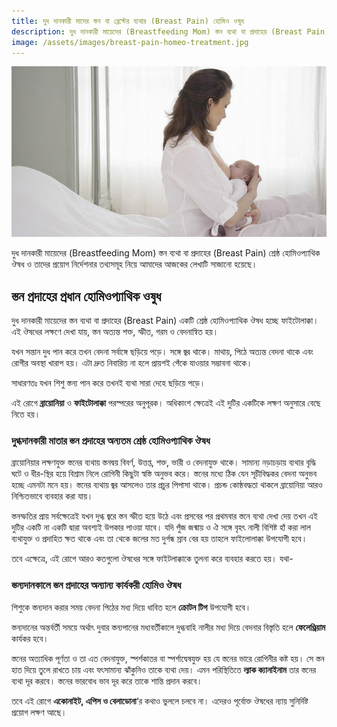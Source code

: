 ```yaml
---
title: দুধ দানকারী মাদের স্তন বা ব্রেস্টের ব্যথার (Breast Pain) হোমিও ওষুধ
description: দুধ দানকারী মায়েদের (Breastfeeding Mom) স্তন ব্যথা বা প্রদাহের (Breast Pain) শ্রেষ্ঠ হোমিওপ্যাথিক ঔষধ ও তাদের প্রয়োগ নির্দেশনার তথ্যসমূহ নিয়ে আমাদের আজকের লেখাটি সাজানো হয়েছে।
image: /assets/images/breast-pain-homeo-treatment.jpg
---
```

![দুধ দানকারী মাদের স্তন বা ব্রেস্টের ব্যথার (Breast Pain) হোমিও ওষুধ](/assets/images/breast-pain-homeo-treatment.jpg)

দুধ দানকারী মায়েদের (Breastfeeding Mom) স্তন ব্যথা বা প্রদাহের (Breast Pain) শ্রেষ্ঠ হোমিওপ্যাথিক ঔষধ ও তাদের প্রয়োগ নির্দেশনার তথ্যসমূহ নিয়ে আমাদের আজকের লেখাটি সাজানো হয়েছে।

## স্তন প্রদাহের প্রধান হোমিওপ্যাথিক ওষুধ

<p>দুধ দানকারী মায়েদের স্তন ব্যথা বা প্রদাহের (Breast Pain) একটি শ্রেষ্ঠ হোমিওপ্যাথিক ঔষধ হচ্ছে ফাইটোলাক্কা। এই ঔষধের লক্ষণে দেখা যায়, স্তন অত্যন্ত শক্ত, স্ফীত, গরম ও বেদনান্বিত হয়।</p>

<p>যখন সন্তান দুধ পান করে তখন বেদনা সর্বাঙ্গে ছড়িয়ে পড়ে। সঙ্গে জ্বর থাকে। মাথায়, পিঠে অত্যন্ত বেদনা থাকে এবং রোগীর অবস্থা খারাপ হয়। এটা দ্রুত নিবারিত না হলে প্রায়শই পেঁকে যাওয়ার সম্ভাবনা থাকে।</p>

<p>সাধারণতঃ যখন শিশু স্তন্য পান করে তখনই ব্যথা সারা দেহে ছড়িয়ে পড়ে।</p>

<p>এই রোগে <strong>ব্রায়োনিয়া</strong> ও <strong>ফাইটোলাক্কা</strong> পরস্পরের অনুপূরক। অধিকাংশ ক্ষেত্রেই এই দুটির একটিকে লক্ষণ অনুসারে বেছে নিতে হয়।</p>

### দুগ্ধদানকারী মাতার স্তন প্রদাহের অন্যতম শ্রেষ্ঠ হোমিওপ্যাথিক ঔষধ

<p>ব্রায়োনিয়ার লক্ষণযুক্ত স্তনের ব্যথায় স্তনদ্বয় বিবর্ণ, উত্তপ্ত, শক্ত, ভারী ও বেদনাযুক্ত থাকে। সামান্য নড়াচড়ায় ব্যথার বৃদ্ধি ঘটে ও ধীর-স্থির হয়ে বিশ্রাম নিলে রোগিনী কিছুটা স্বস্তি অনুভব করে। স্তনের মধ্যে ঠিক যেন সূচীবিদ্ধকর বেদনা অনুভব হচ্ছে এমনটা মনে হয়। স্তনের ব্যথায় জ্বর আসলেও তার প্রচুর পিপাসা থাকে। প্রচন্ড কোষ্ঠবদ্ধতা থাকলে ব্রায়োনিয়া আরও নিশ্চিতভাবে ব্যবহার করা যায়।</p>

<p>স্তনস্ফতির প্রায় সর্বক্ষেত্রেই যখন দুগ্ধ জ্বরে স্তন স্ফীত হয়ে উঠে এবং প্রসবের পর প্রথমবার স্তনে ব্যথা দেখা দেয় তখন এই দুটির একটি না একটি দ্বারা অবশ্যই উপকার পাওয়া যাবে। যদি পুঁজ জন্মায় ও ঐ সঙ্গে বৃহৎ নালী বিশিষ্ট হাঁ করা লাল ব্যথাযুক্ত ও প্রদাহিত ক্ষত থাকে এবং তা থেকে জলের মত দুর্গন্ধ স্রাব বের হয় তাহলে ফাইলোলাক্কা উপযোগী হবে।</p>

<p>তবে এক্ষেত্রে, এই রোগে আরও কতগুলো ঔষধের সঙ্গে ফাইটলাক্কাকে তুলনা করে ব্যবহার করতে হয়। যথা-</p>

### স্তন্যদানকালে স্তন প্রদাহের অন্যান্য কার্যকরী হোমিও ঔষধ

<p>শিশুকে স্তন্যদান করার সময় বেদনা পিঠের মধ্য দিয়ে ধাবিত হলে <strong>ক্রোটন টিগ</strong> উপযোগী হবে।</p>

<p>স্তন্যদানের অন্তর্বর্তী সময়ে অর্থাৎ দুবার স্তন্যপানের মধ্যবর্তীকালে দুগ্ধবাহি নালীর মধ্য দিয়ে বেদনার বিস্তৃতি হলে <strong>ফেলেণ্ড্রিয়াম</strong> কার্যকর হবে।</p>

<p>স্তনের অত্যাধিক পূর্ণতা ও তা এত বেদনাযুক্ত, স্পর্শকাতর বা স্পর্শাদ্বেষযুক্ত হয় যে স্তনের ভারে রোগিনীর কষ্ট হয়। সে স্তন হাত দিয়ে তুলে রাখতে চায় এবং যৎসামান্য ঝাঁকুনিও তাকে ব্যথা দেয়। এমন পরিস্থিতিতে <strong>ল্যাক ক্যানাইনাম</strong> তার স্তনের ব্যথা দূর করবে। স্তনের ভারবোধ ভাব দূর করে তাকে শান্তি প্রদান করবে।</p>

<p>তবে এই রোগে <strong>একোনাইট, এপিস ও বেলাডোনা</strong>‘র কথাও ভুললে চলবে না। এদেরও পূর্বোক্ত ঔষধের ন্যায় সুনির্দিষ্ট প্রয়োগ লক্ষণ আছে।</p>
